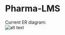 # Pharma-LMS
Current ER diagram:<br />
![alt text](https://lh3.googleusercontent.com/ObKd-DhaoiPCS72a14JC-KrcNE37gddvpkOA662cjpjsEwEeW18EvDY28vFJaom2i73e1wRzKgBqxOkOO9JL3G7NK4HVBTFiTWXNWX-P5JRTvHhBJvrqbo3QDys0V-aujFNGJrSpPcWoI2z_ej3zsCrs7IhtuD6IsPwFJ__0LYZeH-Nxo78dsW4uObK7nCPaxitMUXW7dKi07JxWOYiyJ69oQG_n_jGbEb0XX84d9pu809RxM_A2ZE_Dex1NOgPZNjiLHNNBblj-0PScUnxHKtCHhy5yfmk7o7tEWI7_nnYcsJsxsWRD_oeNiZ6ShBwo88466-50oEZAOMbij4yU_ggq02Zw2VqXpnHGALYDUvszMBQ2wXEf-j03tCeNWrn5_ZkIPF6zD069s-Mez4Vq0TiSeFj0LtJ757vWOVhBkJ4LD4uz8wVUC4B-Jcga0W306rX7lslCiASLnRrHa4C9-5UQvxqep9JpjZk8HKYtQQBOBxhGytknPlDQ3aGcKE7poE4Ry3ev8H0ywQ6qZjAhNKT3h1vITU8g3q-BbyQlJPU1cISM8xEQa6sSqXRwqq1pMHWw6Y5EGjN4APCPHUyloIG8vy3JuwzDFyeDzlh-MChDoOEmDAHSExgssHB0GfWYBcfCFUY0jnqoiOb2ZKvjzHfkMA94BxQyKp43YMgKg37PcUSeSEn1zqoJO14kWdr-p99ty8rS_TpGjyQdaCJRIQ=w649-h618-no?authuser=0)
